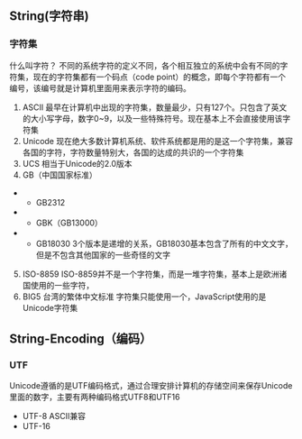 
## String(字符串)
### 字符集
什么叫字符？
不同的系统字符的定义不同，各个相互独立的系统中会有不同的字符集，现在的字符集都有一个码点（code point）的概念，即每个字符都有一个编号，该编号就是计算机里面用来表示字符的编码。
1. ASCII
最早在计算机中出现的字符集，数量最少，只有127个。只包含了英文的大小写字母，数字0~9，以及一些特殊符号。现在基本上不会直接使用该字符集
2. Unicode
现在绝大多数计算机系统、软件系统都是用的是这一个字符集，兼容各国的字符，字符数量特别大，各国的达成的共识的一个字符集
3. UCS
相当于Unicode的2.0版本
4. GB（中国国家标准）
- - GB2312
- - GBK（GB13000）
- - GB18030
3个版本是递增的关系，GB18030基本包含了所有的中文文字，但是不包含其他国家的一些奇怪的文字
5. ISO-8859
ISO-8859并不是一个字符集，而是一堆字符集，基本上是欧洲诸国使用的一些字符，
6. BIG5
台湾的繁体中文标准
字符集只能使用一个，JavaScript使用的是Unicode字符集

## String-Encoding（编码）
### UTF
Unicode遵循的是UTF编码格式，通过合理安排计算机的存储空间来保存Unicode里面的数字，主要有两种编码格式UTF8和UTF16
- UTF-8
ASCII兼容
- UTF-16
